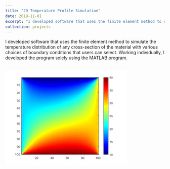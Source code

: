 ```yaml
---
title: "2D Temperature Profile Simulation"
date: 2019-11-01
excerpt: "I developed software that uses the finite element method to simulate the temperature distribution of any cross-section of the material with various choices of boundary conditions that users can select. Working individually, I developed the program solely using the MATLAB program.<br/><img src='/images/projects_images/1.png'>"
collection: projects
---
```


I developed software that uses the finite element method to simulate the temperature distribution of any cross-section of the material with various choices of boundary conditions that users can select. Working individually, I developed the program solely using the MATLAB program.

<br/><img src='/images/projects_images/1.png'>